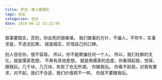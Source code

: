 ```yaml
---
title: 罗浩：做人要踏实
tags: 创业
categories: 创业
date: 2018-06-22 15:22:04
---
```


做事要踏实，否则，你会死的很难堪。
我们做事的方针，不骗人，不吹牛，实事求是，不违法犯罪。
就是踏实，珍惜自己的口碑。

别人信任你，很不容易。
所以，你不能欺骗任何一个人。
所以，我们社群的文化，就是儒家思想。
不再有其他思想。
就是用儒家的态度，你看得起我，觉得，跟我玩，几千块，几万块，失败了也无所谓。
你跟我玩。
你看不起我，对我有要求，对不起，我们不合适，我们价值观不一样。
你就不要跟我玩。